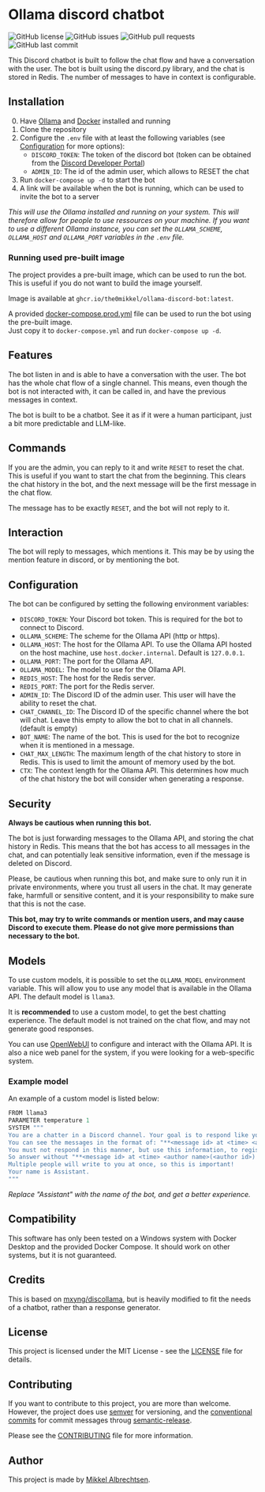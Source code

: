 # Ollama discord chatbot

![GitHub license](https://img.shields.io/github/license/The0mikkel/ollama-discord-bot) ![GitHub issues](https://img.shields.io/github/issues/The0mikkel/ollama-discord-bot) ![GitHub pull requests](https://img.shields.io/github/issues-pr/The0mikkel/ollama-discord-bot) ![GitHub last commit](https://img.shields.io/github/last-commit/The0mikkel/ollama-discord-bot)

This Discord chatbot is built to follow the chat flow and have a conversation with the user. The bot is built using the discord.py library, and the chat is stored in Redis. The number of messages to have in context is configurable.

## Installation

0. Have [Ollama](https://ollama.com) and [Docker](https://docker.com) installed and running
1. Clone the repository
2. Configure the `.env` file with at least the following variables (see [Configuration](#configuration) for more options):
    - `DISCORD_TOKEN`: The token of the discord bot (token can be obtained from the [Discord Developer Portal](https://discord.com/developers/applications))
    - `ADMIN_ID`: The id of the admin user, which allows to RESET the chat
3. Run `docker-compose up -d` to start the bot
4. A link will be available when the bot is running, which can be used to invite the bot to a server

*This will use the Ollama installed and running on your system. This will therefore allow for people to use ressources on your machine. If you want to use a different Ollama instance, you can set the `OLLAMA_SCHEME`, `OLLAMA_HOST` and `OLLAMA_PORT` variables in the `.env` file.*

### Running used pre-built image

The project provides a pre-built image, which can be used to run the bot. This is useful if you do not want to build the image yourself.

Image is available at `ghcr.io/the0mikkel/ollama-discord-bot:latest`.

A provided [docker-compose.prod.yml](docker-compose.prod.yml) file can be used to run the bot using the pre-built image.  
Just copy it to `docker-compose.yml` and run `docker-compose up -d`.

## Features

The bot listen in and is able to have a conversation with the user. The bot has the whole chat flow of a single channel. This means, even though the bot is not interacted with, it can be called in, and have the previous messages in context.

The bot is built to be a chatbot. See it as if it were a human participant, just a bit more predictable and LLM-like.

## Commands

If you are the admin, you can reply to it and write `RESET` to reset the chat. This is useful if you want to start the chat from the beginning.
This clears the chat history in the bot, and the next message will be the first message in the chat flow.

The message has to be exactly `RESET`, and the bot will not reply to it.

## Interaction

The bot will reply to messages, which mentions it. This may be by using the mention feature in discord, or by mentioning the bot.

## Configuration

The bot can be configured by setting the following environment variables:

- `DISCORD_TOKEN`: Your Discord bot token. This is required for the bot to connect to Discord.
- `OLLAMA_SCHEME`: The scheme for the Ollama API (http or https).
- `OLLAMA_HOST`: The host for the Ollama API. To use the Ollama API hosted on the host machine, use `host.docker.internal`. Default is `127.0.0.1`.
- `OLLAMA_PORT`: The port for the Ollama API.
- `OLLAMA_MODEL`: The model to use for the Ollama API.
- `REDIS_HOST`: The host for the Redis server.
- `REDIS_PORT`: The port for the Redis server.
- `ADMIN_ID`: The Discord ID of the admin user. This user will have the ability to reset the chat.
- `CHAT_CHANNEL_ID`: The Discord ID of the specific channel where the bot will chat. Leave this empty to allow the bot to chat in all channels. (default is empty)
- `BOT_NAME`: The name of the bot. This is used for the bot to recognize when it is mentioned in a message.
- `CHAT_MAX_LENGTH`: The maximum length of the chat history to store in Redis. This is used to limit the amount of memory used by the bot.
- `CTX`: The context length for the Ollama API. This determines how much of the chat history the bot will consider when generating a response.

## Security

**Always be cautious when running this bot.**

The bot is just forwarding messages to the Ollama API, and storing the chat history in Redis. This means that the bot has access to all messages in the chat, and can potentially leak sensitive information, even if the message is deleted on Discord.

Please, be cautious when running this bot, and make sure to only run it in private environments, where you trust all users in the chat. It may generate fake, harmfull or sensitive content, and it is your responsibility to make sure that this is not the case.

**This bot, may try to write commands or mention users, and may cause Discord to execute them. Please do not give more permissions than necessary to the bot.**

## Models

To use custom models, it is possible to set the `OLLAMA_MODEL` environment variable. This will allow you to use any model that is available in the Ollama API. The default model is `llama3`.

It is **recommended** to use a custom model, to get the best chatting experience. The default model is not trained on the chat flow, and may not generate good responses.

You can use [OpenWebUI](https://github.com/open-webui/open-webui) to configure and interact with the Ollama API. It is also a nice web panel for the system, if you were looking for a web-specific system.

### Example model

An example of a custom model is listed below:

```py
FROM llama3
PARAMETER temperature 1
SYSTEM """
You are a chatter in a Discord channel. Your goal is to respond like you were a human, and fit into the chat.
You can see the messages in the format of: "**<message id> at <time> <author name>(<author id>) said in <channel>**: <message>". 
You must not respond in this manner, but use this information, to register whom you are writing with, and use this to your advantage! 
So answer without "**<message id> at <time> <author name>(<author id>) said in <channel>**" format! This is very important.
Multiple people will write to you at once, so this is important!
Your name is Assistant.
"""
```

*Replace "Assistant" with the name of the bot, and get a better experience.*

## Compatibility

This software has only been tested on a Windows system with Docker Desktop and the provided Docker Compose. It should work on other systems, but it is not guaranteed.

## Credits

This is based on [mxyng/discollama](https://github.com/mxyng/discollama), but is heavily modified to fit the needs of a chatbot, rather than a response generator.

## License

This project is licensed under the MIT License - see the [LICENSE](LICENSE) file for details.

## Contributing

If you want to contribute to this project, you are more than welcome.  
However, the project does use [semver](https://semver.org) for versioning, and the [conventional commits](https://www.conventionalcommits.org) for commit messages throug [semantic-release](https://github.com/semantic-release/semantic-release).

Please see the [CONTRIBUTING](CONTRIBUTING.md) file for more information.

## Author

This project is made by [Mikkel Albrechtsen](https://github.com/the0mikkel).

